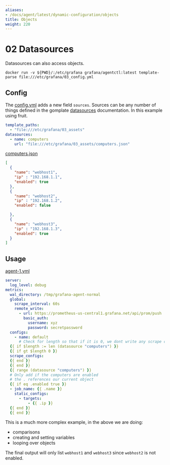```yaml
---
aliases:
- /docs/agent/latest/dynamic-configuration/objects
title: Objects
weight: 220
---
```


# 02 Datasources

Datasources can also access objects.

`docker run -v ${PWD}/:/etc/grafana grafana/agentctl:latest template-parse file:///etc/grafana/03_config.yml`


## Config

The [config.yml](https://github.com/grafana/agent/blob/main/docs/sources/cookbook/dynamic-configuration/02_Templates/02_config.yml) adds a new field `sources`. Sources can be any number of things defined in the gomplate [datasources](https://docs.gomplate.ca/datasources/) documentation. In this example using fruit.

```yaml
template_paths:
  - "file:///etc/grafana/03_assets"
datasources:
  - name: computers
    url: "file:///etc/grafana/03_assets/computers.json"
```

[computers.json](https://github.com/grafana/agent/blob/main/docs/sources/cookbook/dynamic-configuration/02_Templates/03_assets/computers.json)

```json
[
  {
    "name": "webhost1",
    "ip" : "192.168.1.1",
    "enabled": true
  },
  {
    "name": "webhost2",
    "ip" : "192.168.1.2",
    "enabled": false

  },
  {
    "name": "webhost3",
    "ip" : "192.168.1.3",
    "enabled": true
  }
]
```

## Usage

[agent-1.yml](https://github.com/grafana/agent/blob/main/docs/sources/cookbook/dynamic-configuration/02_Templates/02_assets/agent-1.yml)

```yaml
server:
  log_level: debug
metrics:
  wal_directory: /tmp/grafana-agent-normal
  global:
    scrape_interval: 60s
    remote_write:
      - url: https://prometheus-us-central1.grafana.net/api/prom/push
        basic_auth:
          username: xyz
          password: secretpassword
  configs:
    - name: default
      # Check for length so that if it is 0, we dont write any scrape configs
  {{ if $length := len (datasource "computers") }}
  {{ if gt $length 0 }}
  scrape_configs:
  {{ end }}
  {{ end }}
  {{ range (datasource "computers") }}
  # Only add if the computers are enabled
  # the . references our current object
  {{ if eq .enabled true }}
  - job_name: {{ .name }}
    static_configs:
      - targets:
          - {{ .ip }}
  {{ end }}
  {{ end }}
```

This is a much more complex example, in the above we are doing:

- comparisons
- creating and setting variables
- looping over objects

The final output will only list `webhost1` and `webhost3` since `webhost2` is not enabled.
